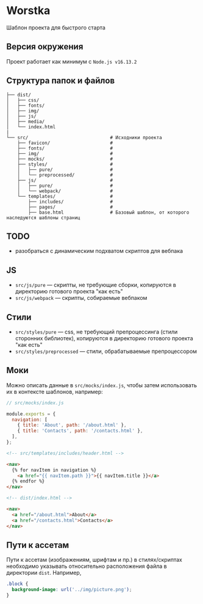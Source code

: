 # Worstka
Шаблон проекта для быстрого старта

## Версия окружения
Проект работает как минимум с `Node.js v16.13.2`

## Структура папок и файлов
```
├── dist/
│   ├── css/
│   ├── fonts/
│   ├── img/
│   ├── js/
│   ├── media/
│   └── index.html
|
└── src/                              # Исходники проекта
    ├── favicon/                      #
    ├── fonts/                        #
    ├── img/                          #
    ├── mocks/                        #
    ├── styles/                       #
    │   ├── pure/                     #
    │   └── preprocessed/             #
    ├── js/                           #
    │   ├── pure/                     #
    │   └── webpack/                  #
    └── templates/                    #
        ├── includes/                 #
        ├── pages/                    #
        ├── base.html                 # Базовый шаблон, от которого наследуются шаблоны страниц
```

## TODO
- разобраться с динамическим подхватом скриптов для вебпака

## JS
- `src/js/pure` — скрипты, не требующие сборки, копируются в директорию готового проекта "как есть"
- `src/js/webpack` — скрипты, собираемые вебпаком

## Стили
- `src/styles/pure` — css, не требующий препроцессинга (стили сторонних библиотек), копируются в директорию готового проекта "как есть"
- `src/styles/preprocessed` — стили, обрабатываемые препроцессором

## Моки
Можно описать данные в `src/mocks/index.js`, чтобы затем использовать их в контексте шаблонов, например:
```js
// src/mocks/index.js

module.exports = {
  navigation: [
    { title: 'About', path: '/about.html' },
    { title: 'Contacts', path: '/contacts.html' },
  ],
};
```

```html
<!-- src/templates/includes/header.html -->

<nav>
  {% for navItem in navigation %}
    <a href="{{ navItem.path }}">{{ navItem.title }}</a>
  {% endfor %}
</nav>
```

```html
<!-- dist/index.html -->

<nav>
  <a href="/about.html">About</a>
  <a href="/contacts.html">Contacts</a>
</nav>
```

## Пути к ассетам
Пути к ассетам (изображениям, шрифтам и пр.) в стилях/скриптах необходимо указывать относительно расположения файла в директории `dist`. Например, 
```css
.block {
  background-image: url('../img/picture.png');
}
```
